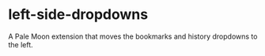 # left-side-dropdowns
A Pale Moon extension that moves the bookmarks and history dropdowns to the left.
